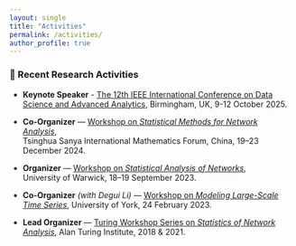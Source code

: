 ```yaml
---
layout: single
title: "Activities"
permalink: /activities/
author_profile: true
---
```


### 🧠 Recent Research Activities

- **Keynote Speaker** - [The 12th IEEE International Conference on Data Science and Advanced Analytics](https://dsaa.ieee.org/2025/), Birmingham, UK, 9-12 October 2025.

- **Co-Organizer** — [Workshop on *Statistical Methods for Network Analysis*](http://www.tsimf.cn/meeting/detail?id=378),  
  Tsinghua Sanya International Mathematics Forum, China, 19–23 December 2024.

- **Organizer** — [Workshop on *Statistical Analysis of Networks*](https://warwick.ac.uk/fac/sci/statistics/staff/academic-research/leng/san/),  
  University of Warwick, 18–19 September 2023.

- **Co-Organizer** *(with Degui Li)* — [Workshop on *Modeling Large-Scale Time Series*](https://www.york.ac.uk/maths/research/statistics-probability/events/modelling-large-scale-time-series/), University of York, 24 February 2023.

- **Lead Organizer** — [Turing Workshop Series on *Statistics of Network Analysis*](https://warwick.ac.uk/fac/sci/statistics/staff/academic-research/leng/sna), Alan Turing Institute, 2018 & 2021.
